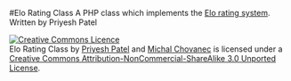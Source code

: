 #Elo Rating Class
A PHP class which implements the [Elo rating system](http://en.wikipedia.org/wiki/Elo_rating_system).
Written by Priyesh Patel

<a rel="license" href="http://creativecommons.org/licenses/by-nc-sa/3.0/"><img alt="Creative Commons Licence" style="border-width:0" src="http://i.creativecommons.org/l/by-nc-sa/3.0/88x31.png" /></a><br /><span xmlns:dct="http://purl.org/dc/terms/" property="dct:title">Elo Rating Class</span> by <a xmlns:cc="http://creativecommons.org/ns#" href="http://pexat.com/" property="cc:attributionName" rel="cc:attributionURL">Priyesh Patel</a> and <a href="http://michalchovanec">Michal Chovanec</a> is licensed under a <a rel="license" href="http://creativecommons.org/licenses/by-nc-sa/3.0/">Creative Commons Attribution-NonCommercial-ShareAlike 3.0 Unported License</a>.
